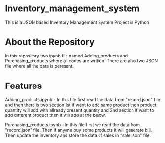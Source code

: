 # Inventory_management_system
This is a JSON based Inventory Management System Project in Python
# About the Repository
In this repository two ipynb file named Adding_products and Purchasing_products where all codes are written. There are also two JSON file where all the data is peresent.
# Features
Adding_products.ipynb - In this file first  read the data from "record.json" file and then there is two section 1st if want to add same product then product quantity will add with allready present quantity and 2nd section if want to add different product then it will add at the below.

Purchasing_products.ipynb - In this file first we read the data from "record.json" file. Then if anyone buy some products it will generate bill. Then update the inventory and store the data of sales in "sale.json" file.
